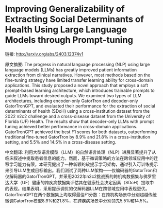 # Improving Generalizability of Extracting Social Determinants of Health Using Large Language Models through Prompt-tuning

链接: http://arxiv.org/abs/2403.12374v1

原文摘要:
The progress in natural language processing (NLP) using large language models
(LLMs) has greatly improved patient information extraction from clinical
narratives. However, most methods based on the fine-tuning strategy have
limited transfer learning ability for cross-domain applications. This study
proposed a novel approach that employs a soft prompt-based learning
architecture, which introduces trainable prompts to guide LLMs toward desired
outputs. We examined two types of LLM architectures, including encoder-only
GatorTron and decoder-only GatorTronGPT, and evaluated their performance for
the extraction of social determinants of health (SDoH) using a
cross-institution dataset from the 2022 n2c2 challenge and a cross-disease
dataset from the University of Florida (UF) Health. The results show that
decoder-only LLMs with prompt tuning achieved better performance in
cross-domain applications. GatorTronGPT achieved the best F1 scores for both
datasets, outperforming traditional fine-tuned GatorTron by 8.9% and 21.8% in a
cross-institution setting, and 5.5% and 14.5% in a cross-disease setting.

中文翻译:
利用大型语言模型（LLM）的自然语言处理（NLP）进展显著提升了从临床叙述中提取患者信息的能力。然而，基于微调策略的方法在跨领域应用中的迁移学习能力有限。本研究提出了一种新颖的软提示学习架构，通过引入可训练提示来引导LLM生成目标输出。我们测试了两种LLM架构——仅编码器的GatorTron和仅解码器的GatorTronGPT，并采用2022年n2c2挑战赛的跨机构数据集与佛罗里达大学（UF）健康的跨疾病数据集评估其在健康社会决定因素（SDoH）提取中的表现。结果表明，采用提示调优的仅解码器LLM在跨领域应用中表现更优。GatorTronGPT在两个数据集上均取得最佳F1分数：在跨机构场景中分别超越传统微调GatorTron模型8.9%和21.8%，在跨疾病场景中分别领先5.5%和14.5%。
